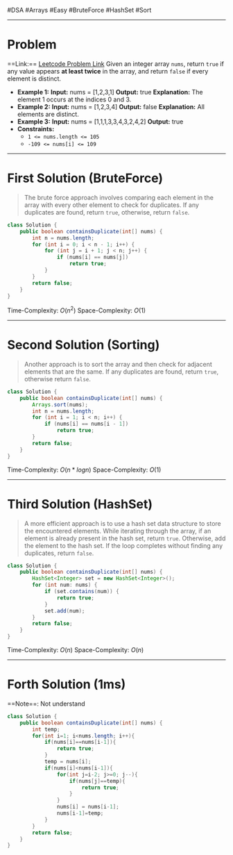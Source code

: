#DSA #Arrays #Easy #BruteForce #HashSet #Sort
___
# Problem
==Link:== [Leetcode Problem Link](https://leetcode.com/problems/contains-duplicate/description/?envType=problem-list-v2&envId=array)
Given an integer array `nums`, return `true` if any value appears **at least twice** in the array, and return `false` if every element is distinct.
- **Example 1:**
**Input:** nums = [1,2,3,1]
**Output:** true
**Explanation:** The element 1 occurs at the indices 0 and 3.
- **Example 2:**
**Input:** nums = [1,2,3,4]
**Output:** false
**Explanation:** All elements are distinct.
- **Example 3:**
**Input:** nums = [1,1,1,3,3,4,3,2,4,2]
**Output:** true
- **Constraints:**
	- `1 <= nums.length <= 105`
	- `-109 <= nums[i] <= 109`
___
# First Solution (BruteForce)
> The brute force approach involves comparing each element in the array with every other element to check for duplicates. If any duplicates are found, return `true`, otherwise, return `false`.

```java
class Solution {
    public boolean containsDuplicate(int[] nums) {
        int n = nums.length;
        for (int i = 0; i < n - 1; i++) {
            for (int j = i + 1; j < n; j++) {
                if (nums[i] == nums[j])
                    return true;
            }
        }
        return false;
    }
}
```
Time-Complexity: $O(n^2)$
Space-Complexity: $O(1)$
___
# Second Solution (Sorting)

> Another approach is to sort the array and then check for adjacent elements that are the same. If any duplicates are found, return `true`, otherwise return `false`.

```java
class Solution {
    public boolean containsDuplicate(int[] nums) {
        Arrays.sort(nums);
        int n = nums.length;
        for (int i = 1; i < n; i++) {
            if (nums[i] == nums[i - 1])
                return true;
        }
        return false;
    }
}
```
Time-Complexity: $O(n * logn)$
Space-Complexity: $O(1)$
___
# Third Solution (HashSet)
> A more efficient approach is to use a hash set data structure to store the encountered elements. While iterating through the array, if an element is already present in the hash set, return `true`. Otherwise, add the element to the hash set. If the loop completes without finding any duplicates, return `false`.

```java
class Solution {
    public boolean containsDuplicate(int[] nums) {
        HashSet<Integer> set = new HashSet<Integer>();
        for (int num: nums) {
            if (set.contains(num)) {
                return true;
            }
            set.add(num);
        }
        return false;
    }
}
```
Time-Complexity: $O(n )$
Space-Complexity: $O(n)$
___
# Forth Solution (1ms)
==Note==: Not understand
```java
class Solution {
    public boolean containsDuplicate(int[] nums) {
        int temp;
        for(int i=1; i<nums.length; i++){
            if(nums[i]==nums[i-1]){
                return true;
            }
            temp = nums[i];
            if(nums[i]<nums[i-1]){
                for(int j=i-2; j>=0; j--){
                    if(nums[j]==temp){
                        return true;
                    }
                }
                nums[i] = nums[i-1];
                nums[i-1]=temp;
            }
        }
        return false;
    }
}
```